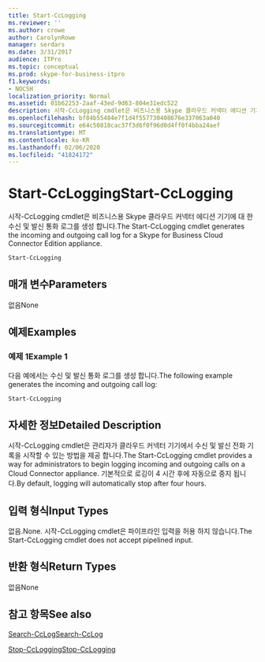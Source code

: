 ```yaml
---
title: Start-CcLogging
ms.reviewer: ''
ms.author: crowe
author: CarolynRowe
manager: serdars
ms.date: 3/31/2017
audience: ITPro
ms.topic: conceptual
ms.prod: skype-for-business-itpro
f1.keywords:
- NOCSH
localization_priority: Normal
ms.assetid: 01b62253-2aaf-43ed-9d63-804e31edc522
description: 시작-CcLogging cmdlet은 비즈니스용 Skype 클라우드 커넥터 에디션 기기에 대 한 수신 및 발신 통화 로그를 생성 합니다.
ms.openlocfilehash: bf84b55484e7f1d4f557730408676e337063a040
ms.sourcegitcommit: e64c50818cac37f3d6f0f96d0d4ff0f4bba24aef
ms.translationtype: MT
ms.contentlocale: ko-KR
ms.lasthandoff: 02/06/2020
ms.locfileid: "41824172"
---
```

# <a name="start-cclogging"></a><span data-ttu-id="d22b7-103">Start-CcLogging</span><span class="sxs-lookup"><span data-stu-id="d22b7-103">Start-CcLogging</span></span>
 
<span data-ttu-id="d22b7-104">시작-CcLogging cmdlet은 비즈니스용 Skype 클라우드 커넥터 에디션 기기에 대 한 수신 및 발신 통화 로그를 생성 합니다.</span><span class="sxs-lookup"><span data-stu-id="d22b7-104">The Start-CcLogging cmdlet generates the incoming and outgoing call log for a Skype for Business Cloud Connector Edition appliance.</span></span> 
  
```powershell
Start-CcLogging
```

## <a name="parameters"></a><span data-ttu-id="d22b7-105">매개 변수</span><span class="sxs-lookup"><span data-stu-id="d22b7-105">Parameters</span></span>

<span data-ttu-id="d22b7-106">없음</span><span class="sxs-lookup"><span data-stu-id="d22b7-106">None</span></span>
  
## <a name="examples"></a><span data-ttu-id="d22b7-107">예제</span><span class="sxs-lookup"><span data-stu-id="d22b7-107">Examples</span></span>
<span data-ttu-id="d22b7-108"><a name="Examples"> </a></span><span class="sxs-lookup"><span data-stu-id="d22b7-108"><a name="Examples"> </a></span></span>

### <a name="example-1"></a><span data-ttu-id="d22b7-109">예제 1</span><span class="sxs-lookup"><span data-stu-id="d22b7-109">Example 1</span></span>

<span data-ttu-id="d22b7-110">다음 예에서는 수신 및 발신 통화 로그를 생성 합니다.</span><span class="sxs-lookup"><span data-stu-id="d22b7-110">The following example generates the incoming and outgoing call log:</span></span>
  
```powershell
Start-CcLogging
```

## <a name="detailed-description"></a><span data-ttu-id="d22b7-111">자세한 정보</span><span class="sxs-lookup"><span data-stu-id="d22b7-111">Detailed Description</span></span>
<span data-ttu-id="d22b7-112"><a name="DetailedDescription"> </a></span><span class="sxs-lookup"><span data-stu-id="d22b7-112"><a name="DetailedDescription"> </a></span></span>

<span data-ttu-id="d22b7-113">시작-CcLogging cmdlet은 관리자가 클라우드 커넥터 기기에서 수신 및 발신 전화 기록을 시작할 수 있는 방법을 제공 합니다.</span><span class="sxs-lookup"><span data-stu-id="d22b7-113">The Start-CcLogging cmdlet provides a way for administrators to begin logging incoming and outgoing calls on a Cloud Connector appliance.</span></span> <span data-ttu-id="d22b7-114">기본적으로 로깅이 4 시간 후에 자동으로 중지 됩니다.</span><span class="sxs-lookup"><span data-stu-id="d22b7-114">By default, logging will automatically stop after four hours.</span></span>
  
## <a name="input-types"></a><span data-ttu-id="d22b7-115">입력 형식</span><span class="sxs-lookup"><span data-stu-id="d22b7-115">Input Types</span></span>
<span data-ttu-id="d22b7-116"><a name="InputTypes"> </a></span><span class="sxs-lookup"><span data-stu-id="d22b7-116"><a name="InputTypes"> </a></span></span>

<span data-ttu-id="d22b7-117">없음.</span><span class="sxs-lookup"><span data-stu-id="d22b7-117">None.</span></span> <span data-ttu-id="d22b7-118">시작-CcLogging cmdlet은 파이프라인 입력을 허용 하지 않습니다.</span><span class="sxs-lookup"><span data-stu-id="d22b7-118">The Start-CcLogging cmdlet does not accept pipelined input.</span></span>
  
## <a name="return-types"></a><span data-ttu-id="d22b7-119">반환 형식</span><span class="sxs-lookup"><span data-stu-id="d22b7-119">Return Types</span></span>
<span data-ttu-id="d22b7-120"><a name="ReturnTypes"> </a></span><span class="sxs-lookup"><span data-stu-id="d22b7-120"><a name="ReturnTypes"> </a></span></span>

<span data-ttu-id="d22b7-121">없음</span><span class="sxs-lookup"><span data-stu-id="d22b7-121">None</span></span>
  
## <a name="see-also"></a><span data-ttu-id="d22b7-122">참고 항목</span><span class="sxs-lookup"><span data-stu-id="d22b7-122">See also</span></span>
<span data-ttu-id="d22b7-123"><a name="ReturnTypes"> </a></span><span class="sxs-lookup"><span data-stu-id="d22b7-123"><a name="ReturnTypes"> </a></span></span>

[<span data-ttu-id="d22b7-124">Search-CcLog</span><span class="sxs-lookup"><span data-stu-id="d22b7-124">Search-CcLog</span></span>](search-cclog.md)
  
[<span data-ttu-id="d22b7-125">Stop-CcLogging</span><span class="sxs-lookup"><span data-stu-id="d22b7-125">Stop-CcLogging</span></span>](stop-cclogging.md)
  

